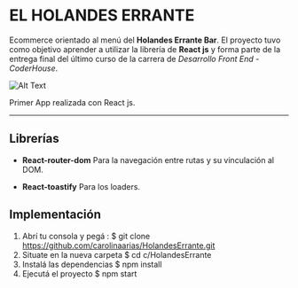 # EL HOLANDES ERRANTE
Ecommerce orientado al menú del **Holandes Errante Bar**.
El proyecto tuvo como objetivo aprender a utilizar la librería de **React js** y forma parte de la entrega final del último curso de la carrera de *Desarrollo Front End - CoderHouse*.
 
![Alt Text](https://github.com/carolinaarias/Proyecto/blob/Entrega-Final/My%20Video.gif?raw=true)

Primer App realizada con React js.

***
 ## Librerías
* **React-router-dom**
Para la navegación entre rutas y su vinculación al DOM.
 
* **React-toastify**
Para los loaders.

 ## Implementación
1. Abrí tu consola y pegá :
$ git clone https://github.com/carolinaarias/HolandesErrante.git
2. Situate en la nueva carpeta
$ cd c/HolandesErrante
3. Instalá las dependencias
$ npm install
4. Ejecutá el proyecto
$ npm start
